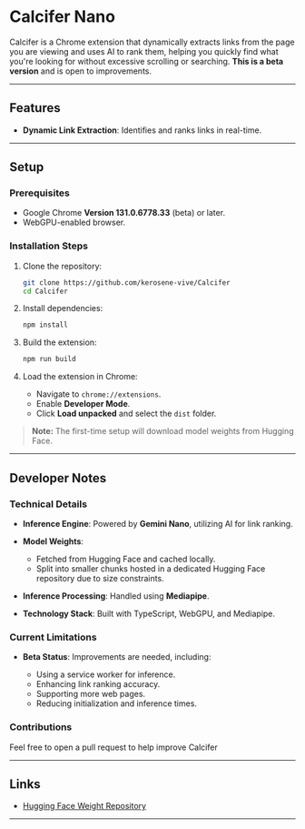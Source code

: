 # Calcifer Nano

Calcifer is a Chrome extension that dynamically extracts links from the page you are viewing and uses AI to rank them, helping you quickly find what you're looking for without excessive scrolling or searching. **This is a beta version** and is open to improvements.

---

## Features

- **Dynamic Link Extraction**: Identifies and ranks links in real-time.

---

## Setup

### Prerequisites
- Google Chrome **Version 131.0.6778.33** (beta) or later.
- WebGPU-enabled browser.

### Installation Steps
1. Clone the repository:
   ```bash
   git clone https://github.com/kerosene-vive/Calcifer
   cd Calcifer
   ```
2. Install dependencies:
   ```bash
   npm install
   ```
3. Build the extension:
   ```bash
   npm run build
   ```
4. Load the extension in Chrome:
   
   - Navigate to `chrome://extensions`.
   - Enable **Developer Mode**.
   - Click **Load unpacked** and select the `dist` folder.

> **Note:** The first-time setup will download model weights from Hugging Face.

---

## Developer Notes

### Technical Details
- **Inference Engine**: Powered by **Gemini Nano**, utilizing AI for link ranking.
- **Model Weights**:

  - Fetched from Hugging Face and cached locally.
  - Split into smaller chunks hosted in a dedicated Hugging Face repository due to size constraints.
    
- **Inference Processing**: Handled using **Mediapipe**.
- **Technology Stack**: Built with TypeScript, WebGPU, and Mediapipe.

### Current Limitations
- **Beta Status**: Improvements are needed, including:
  
  - Using a service worker for inference.
  - Enhancing link ranking accuracy.
  - Supporting more web pages.
  - Reducing initialization and inference times.

### Contributions
Feel free to open a pull request to help improve Calcifer

---

## Links

- [Hugging Face Weight Repository](https://huggingface.co/lagunablublu/test_shards)

---


